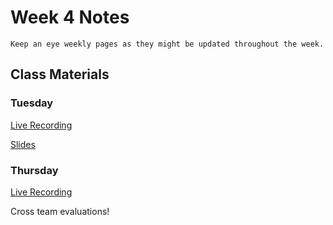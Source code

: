 Week 4 Notes
============================

```{note}
Keep an eye weekly pages as they might be updated throughout the week.
```

## Class Materials

### Tuesday

[Live Recording](https://uci.yuja.com/V/Video?v=2965576&node=10234514&a=1632020360&autoplay=1)

<a href="../resources/INF_134_Week_4_Tu.pdf">Slides</a>

### Thursday

[Live Recording]()

Cross team evaluations!


